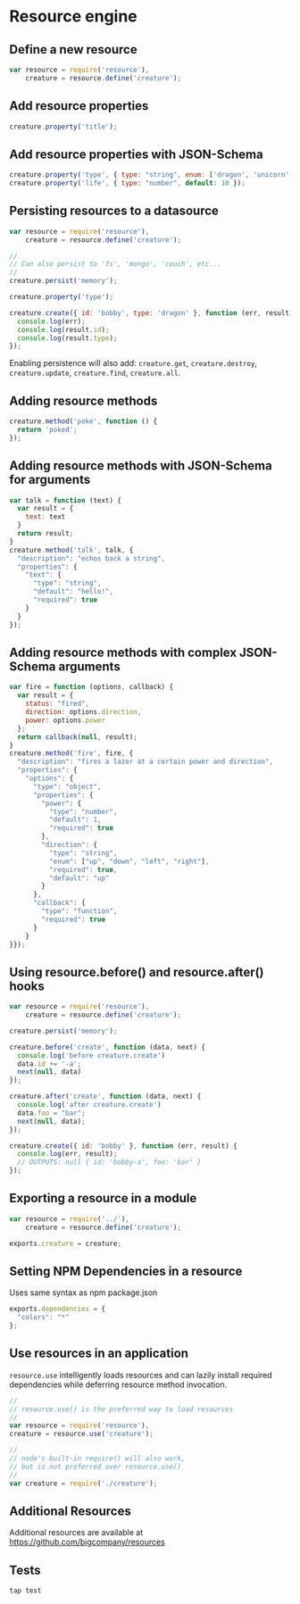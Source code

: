 # Resource engine

## Define a new resource
```js
var resource = require('resource'),
    creature = resource.define('creature');
```

## Add resource properties

```js
creature.property('title');
```

## Add resource properties with JSON-Schema

```js
creature.property('type', { type: "string", enum: ['dragon', 'unicorn', 'pony'], default: "dragon"});
creature.property('life', { type: "number", default: 10 });
```

## Persisting resources to a datasource

```js
var resource = require('resource'),
    creature = resource.define('creature');

//
// Can also persist to 'fs', 'mongo', 'couch', etc...
//
creature.persist('memory');

creature.property('type');

creature.create({ id: 'bobby', type: 'dragon' }, function (err, result) {
  console.log(err);
  console.log(result.id);
  console.log(result.type);
});
```
Enabling persistence will also add: `creature.get`, `creature.destroy`, `creature.update`, `creature.find`, `creature.all`.

## Adding resource methods

```js
creature.method('poke', function () {
  return 'poked';
});
```

## Adding resource methods with JSON-Schema for arguments

```js
var talk = function (text) {
  var result = {
    text: text
  }
  return result;
}
creature.method('talk', talk, {
  "description": "echos back a string",
  "properties": {
    "text": {
      "type": "string",
      "default": "hello!",
      "required": true
    }
  }
});
```

## Adding resource methods with complex JSON-Schema arguments

```js
var fire = function (options, callback) {
  var result = {
    status: "fired",
    direction: options.direction,
    power: options.power
  };
  return callback(null, result);
}
creature.method('fire', fire, { 
  "description": "fires a lazer at a certain power and direction",
  "properties": {
    "options": {
      "type": "object",
      "properties": {
        "power": {
          "type": "number",
          "default": 1,
          "required": true
        },
        "direction": {
          "type": "string",
          "enum": ["up", "down", "left", "right"],
          "required": true,
          "default": "up"
        }
      },
      "callback": {
        "type": "function",
        "required": true
      }
    }
}});
```

## Using resource.before() and resource.after() hooks

```js
var resource = require('resource'),
    creature = resource.define('creature');

creature.persist('memory');

creature.before('create', function (data, next) {
  console.log('before creature.create')
  data.id += '-a';
  next(null, data)
});

creature.after('create', function (data, next) {
  console.log('after creature.create')
  data.foo = "bar";
  next(null, data);
});

creature.create({ id: 'bobby' }, function (err, result) {
  console.log(err, result);
  // OUTPUTS: null { id: 'bobby-a', foo: 'bar' }
});
```

## Exporting a resource in a module

```js
var resource = require('../'),
    creature = resource.define('creature');

exports.creature = creature;
```

## Setting NPM Dependencies in a resource

Uses same syntax as npm package.json

```js
exports.dependencies = {
  "colors": "*"
};
```

## Use resources in an application

`resource.use` intelligently loads resources and can lazily install required dependencies while deferring resource method invocation.

```js
//
// resource.use() is the preferred way to load resources
//
var resource = require('resource'),
creature = resource.use('creature');
```

```js
//
// node's built-in require() will also work,
// but is not preferred over resource.use()
//
var creature = require('./creature');
```

## Additional Resources

Additional resources are available at https://github.com/bigcompany/resources

## Tests

```bash
tap test
```